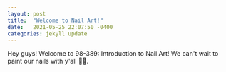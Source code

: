 ```yaml
---
layout: post
title:  "Welcome to Nail Art!"
date:   2021-05-25 22:07:50 -0400
categories: jekyll update
---
```

Hey guys! Welcome to 98-389: Introduction to Nail Art! We can't wait to paint our nails with y'all 💖💅.
